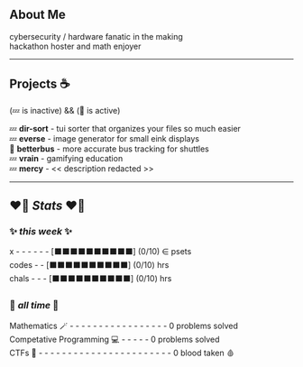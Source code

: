 ## About Me

cybersecurity / hardware fanatic in the making  
hackathon hoster and math enjoyer  

----

## Projects ☕

(💤 is inactive) && (🔧 is active)

💤 **dir-sort** - tui sorter that organizes your files so much easier  
💤 **everse** - image generator for small eink displays  
🔧 **betterbus** - more accurate bus tracking for shuttles  
💤 **vrain** - gamifying education  
💤 **mercy** - << description redacted >>   

----

## ❤️‍🔥 _Stats_ ❤️‍🔥

### ✨ _this week_ ✨  
 
x - - - - - - [⬛⬛⬛⬛⬛⬛⬛⬛⬛⬛] (0/10) $\in$ psets  
codes - - [⬛⬛⬛⬛⬛⬛⬛⬛⬛⬛] (0/10) hrs   
chals - - - [⬛⬛⬛⬛⬛⬛⬛⬛⬛⬛] (0/10) hrs  

### 🍓 _all time_ 🍓  
Mathematics 🪄 - - - - - - - - - - - - - - - - - 0 problems solved  
Competative Programming 💻 - - - - - 0 problems solved  
CTFs 🚩 - - - - - - - - - - - - - - - - - - - - - - - 0 blood taken 🩸





<!--
**pormonto/pormonto** is a ✨ _special_ ✨ repository because its `README.md` (this file) appears on your GitHub profile.

Here are some ideas to get you started:

- 🔭 I’m currently working on ...
- 🌱 I’m currently learning ...
- 👯 I’m looking to collaborate on ...
- 🤔 I’m looking for help with ...
- 💬 Ask me about ...
- 📫 How to reach me: ...
- 😄 Pronouns: ...
- ⚡ Fun fact: ...
-->
